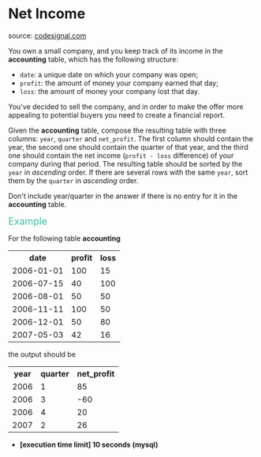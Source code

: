 <h1>Net Income</h1>
<p>source: <a href="https://www.codesignal.com/">codesignal.com</a>
<div><p>You own a small company, and you keep track of its income in the <strong>accounting</strong> table, which has the following structure:</p>
<ul>
<li><code>date</code>: a unique date on which your company was open;</li>
<li><code>profit</code>: the amount of money your company earned that day;</li>
<li><code>loss</code>: the amount of money your company lost that day.</li>
</ul>
<p>You've decided to sell the company, and in order to make the offer more appealing to potential buyers you need to create a financial report.</p>
<p>Given the <strong>accounting</strong> table, compose the resulting table with three columns: <code>year</code>, <code>quarter</code> and <code>net_profit</code>. The first column should contain the year, the second one should contain the quarter of that year, and the third one should contain the net income (<code>profit - loss</code> difference) of your company during that period. The resulting table should be sorted by the <code>year</code> in <em>ascending</em> order. If there are several rows with the same <code>year</code>, sort them by the <code>quarter</code> in <em>ascending</em> order.</p>
<p>Don't include year/quarter in the answer if there is no entry for it in the <strong>accounting</strong> table.</p>
<p><span style="color:#44BFA3;font-size:1.4em">Example</span></p>
<p>For the following table <strong>accounting</strong></p>
<table>
<tbody><tr>
<th>date</th>
<th>profit</th>
<th>loss</th>
</tr>
<tr>
  <td>2006-01-01</td>
  <td>100</td>
  <td>15</td>
</tr>
<tr>
  <td>2006-07-15</td>
  <td>40</td>
  <td>100</td>
</tr>
<tr>
  <td>2006-08-01</td>
  <td>50</td>
  <td>50</td>
</tr>
<tr>
  <td>2006-11-11</td>
  <td>100</td>
  <td>50</td>
</tr>
<tr>
  <td>2006-12-01</td>
  <td>50</td>
  <td>80</td>
</tr>
<tr>
  <td>2007-05-03</td>
  <td>42</td>
  <td>16</td>
</tr>
</tbody></table>
<p>the output should be</p>
<table>
<tbody><tr>
<th>year</th>
<th>quarter</th>
<th>net_profit</th>
</tr>
<tr>
  <td>2006</td>
  <td>1</td>
  <td>85</td>
</tr>
<tr>
  <td>2006</td>
  <td>3</td>
  <td>-60</td>
</tr>
<tr>
  <td>2006</td>
  <td>4</td>
  <td>20</td>
</tr>
<tr>
  <td>2007</td>
  <td>2</td>
  <td>26</td>
</tr>
</tbody></table>
<ul>
<li><strong>[execution time limit] 10 seconds (mysql)</strong></li>
</ul>
</div>
